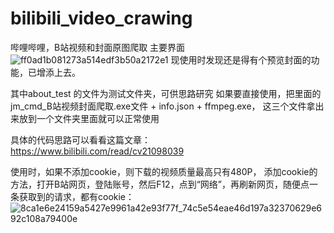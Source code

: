 # bilibili_video_crawing
哔哩哔哩，B站视频和封面原图爬取
主要界面
![ff0ad1b081273a514edf3b50a2172e1](https://user-images.githubusercontent.com/66453249/211449665-0874eec5-5e67-42e2-88a9-2fce67c9c3e3.jpg)
现使用时发现还是得有个预览封面的功能，已增添上去。

其中about_test 的文件为测试文件夹，可供思路研究
如果要直接使用，把里面的jm_cmd_B站视频封面爬取.exe文件 + info.json + ffmpeg.exe，
这三个文件拿出来放到一个文件夹里面就可以正常使用

具体的代码思路可以看看这篇文章：
https://www.bilibili.com/read/cv21098039

使用时，如果不添加cookie，则下载的视频质量最高只有480P，
添加cookie的方法，打开B站网页，登陆账号，然后F12，点到“网络”，再刷新网页，随便点一条获取到的请求，都有cookie：
![8ca1e6e24159a5427e9961a42e93f77f_74c5e54eae46d197a32370629e692c108a79400e](https://user-images.githubusercontent.com/66453249/211441821-2e0b58ce-8c15-4886-b3b6-068e3a75ebcb.png)
